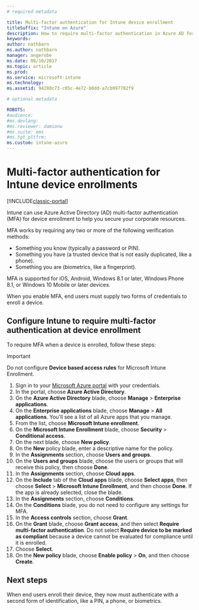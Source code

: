 ```yaml
---
# required metadata

title: Multi-factor authentication for Intune device enrollment
titleSuffix: "Intune on Azure"
description: How to require multi-factor authentication in Azure AD for device enrollment.
keywords:
author: nathbarn
ms.author: nathbarn
manager: angerobe
ms.date: 08/10/2017
ms.topic: article
ms.prod:
ms.service: microsoft-intune
ms.technology:
ms.assetid: 94280c73-c05c-4e72-b0dd-a7cb997782f9

# optional metadata

ROBOTS:
#audience:
#ms.devlang:
#ms.reviewer: damionw
#ms.suite: ems
#ms.tgt_pltfrm:
ms.custom: intune-azure
---
```


# Multi-factor authentication for Intune device enrollments

[!INCLUDE[classic-portal](../includes/azure_portal.md)]

Intune can use Azure Active Directory (AD) multi-factor authentication (MFA) for device enrollment to help you secure your corporate resources.

MFA works by requiring any two or more of the following verification methods:

- Something you know (typically a password or PIN).
- Something you have (a trusted device that is not easily duplicated, like a phone).
- Something you are (biometrics, like a fingerprint).

MFA is supported for iOS, Android, Windows 8.1 or later, Windows Phone 8.1, or Windows 10 Mobile or later devices.

When you enable MFA, end users must supply two forms of credentials to enroll a device.

## Configure Intune to require multi-factor authentication at device enrollment

To require MFA when a device is enrolled, follow these steps:

>[!Important]
>Do not configure **Device based access rules** for Microsoft Intune Enrollment.

1. Sign in to your [Microsoft Azure portal](https://portal.azure.com) with your credentials.
2. In the portal, choose **Azure Active Directory**.
2. On the **Azure Active Directory** blade, choose **Manage** > **Enterprise applications**.
3. On the **Enterprise applications** blade, choose **Manage** > **All applications**. You'll see a list of all Azure apps that you manage.
3. From the list, choose **Microsoft Intune enrollment**.
4. On the **Microsoft Intune Enrollment** blade, choose **Security** > **Conditional access**.
5. On the next blade, choose **New policy**.
6. On the **New** policy blade, enter a descriptive name for the policy.
7. In the **Assignments** section, choose **Users and groups**.
8. On the **Users and groups** blade, choose the users or groups that will receive this policy, then choose **Done**.
9. In the **Assignments** section, choose **Cloud apps**.
10. On the **Include** tab of the **Cloud apps** blade, choose **Select apps**, then choose **Select** > **Microsoft Intune Enrollment**, and then choose **Done**. If the app is already selected, close the blade.
11. In the **Assignments** section, choose **Conditions**.
12. On the **Conditions** blade, you do not need to configure any settings for MFA.
13. In the **Access controls** section, choose **Grant**.
14. On the **Grant** blade, choose **Grant access**, and then select **Require multi-factor authentication**.
	Do not select **Require device to be marked as compliant** because a device cannot be evaluated for compliance until it is enrolled.
15. Choose **Select**.
16. On the **New policy** blade, choose **Enable policy** > **On**, and then choose **Create**.



## Next steps

When end users enroll their device, they now must authenticate with a second form of identification, like a PIN, a phone, or biometrics.
